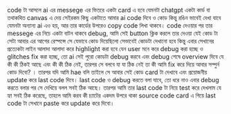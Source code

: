  code টা আসলে ai এর messege এর ভিতরে একটা card এ হবে যেমনটা chatgpt একটা কার্ড বা তথাকথিত canvas এ দেয় সেইরকম কিছু একটাতে আমার ai code দিবে ও কোড কিন্তু রঙিন ভাবেই দেখা যাবে যেমনটা অন্যান্য ai এও হয়, আর তার কার্ডের উপরেও copy code লিখা থাকবে। code দেওয়ার পর তার messege এর নিচে একটা বাটন থাকবে debug, আমি সেই button ক্লিক করলে তার দেওয়া যেই কোড টা সেটা আবার এর আগের রেস্পন্সে সে যেভাবে কোড দিয়েছিলো সেভাবেই কোডটা দেখানো হবে কিন্তু এবার সেখানের প্রত্যেকটা লাইন আলাদা আলাদা করে highlight করা হবে যেন user মনে করে debug করা হচ্ছে ও glitches fix করা হচ্ছে, তো ai সেই পুরো কোডটা debug করবে এবং debug শেষে overview দিবে যে কী কী ঠিকই আছে এবং কী কী ঠিক নেই, তারপর সে বলবে যা যা ঠিক নেই তা কী আমি fix করে দিয়ে আবার সম্পুর্ন কোড দিবো? । তারপর যদি আমি hae বলি তাইলে সে আবার সেই কোড card টা দেখাবে এবং প্রয়োজনীয় update করে last code দিবে। last code ও debug করতে বলা যাবে, তো ধরে নাও এবার debug করতে বলার পর সে দেখিয়ে বলল সবই ঠিক আছে। তারপর আমি তার last code টা নিয়ে test করে দেখলাম যে হ্যা সবই ঠিক করেছে, তাহলে আমি করব কী চ্যাটের একদম উপরে থাকা source code card এ গিয়ে last code টা সেখানে paste করে update করে দিবো। 
